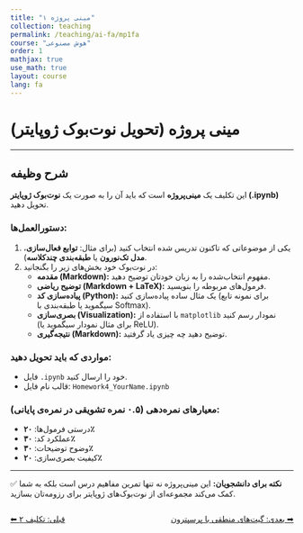 ```yaml
---
title: "مینی پروژه ۱"
collection: teaching
permalink: /teaching/ai-fa/mp1fa
course: "هوش مصنوعی"
order: 1
mathjax: true
use_math: true
layout: course
lang: fa
---
```


# مینی پروژه (تحویل نوت‌بوک ژوپایتر)

---

## شرح وظیفه  

این تکلیف یک **مینی‌پروژه** است که باید آن را به صورت یک **نوت‌بوک ژوپایتر (.ipynb)** تحویل دهید.  

### دستورالعمل‌ها:  
1. یکی از موضوعاتی که تاکنون تدریس شده انتخاب کنید (برای مثال: **توابع فعال‌سازی**، **مدل تک‌نورون** یا **طبقه‌بندی چندکلاسه**).  
2. در نوت‌بوک خود بخش‌های زیر را بگنجانید:  
   - **مقدمه (Markdown):** مفهوم انتخاب‌شده را به زبان خودتان توضیح دهید.  
   - **توضیح ریاضی (Markdown + LaTeX):** فرمول‌های مربوطه را بنویسید.  
   - **پیاده‌سازی کد (Python):** یک مثال ساده پیاده‌سازی کنید (برای نمونه تابع سیگموید یا طبقه‌بندی با Softmax).  
   - **بصری‌سازی (Visualization):** با استفاده از `matplotlib` نمودار رسم کنید (برای مثال نمودار سیگموید یا ReLU).  
   - **نتیجه‌گیری (Markdown):** توضیح دهید چه چیزی یاد گرفتید.  

### مواردی که باید تحویل دهید:  
- فایل `.ipynb` خود را ارسال کنید.  
- قالب نام فایل: `Homework4_YourName.ipynb`  

### معیارهای نمره‌دهی (۰.۵ نمره تشویقی در نمره‌ی پایانی):  
- درستی فرمول‌ها: **۲۰٪**  
- عملکرد کد: **۳۰٪**  
- وضوح توضیحات: **۳۰٪**  
- کیفیت بصری‌سازی: **۲۰٪**  

---

✅ **نکته برای دانشجویان:** این مینی‌پروژه نه تنها تمرین مفاهیم درس است بلکه به شما کمک می‌کند مجموعه‌ای از نوت‌بوک‌های ژوپایتر برای رزومه‌تان بسازید.  

<div class="lesson-nav" style="display:flex; justify-content:space-between; margin-top:2em;">
  <a class="btn btn--inverse" href="{{ '/teaching/ai/hw2' | relative_url }}">⬅︎ قبلی: تکلیف ۲ </a>
  <a class="btn btn--primary" href="{{ '/teaching/ai/logic1' | relative_url }}">بعدی: گیت‌های منطقی با پرسپترون ➡︎</a>
</div>
